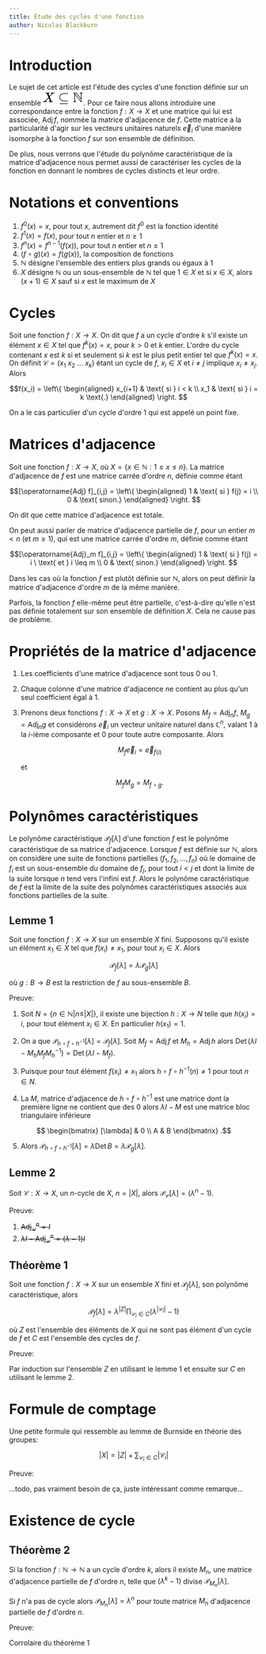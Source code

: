 ```yaml
---
title: Étude des cycles d'une fonction
author: Nicolas Blackburn
---
```


# Introduction

Le sujet de cet article est l'étude des cycles d'une fonction définie sur un ensemble ![$X \subseteq \mathbb{N}$](./images/WCBcc3Vic2V0ZXEgXG1hdGhiYntOfQ__.svg). Pour ce faire nous allons introduire une correspondance entre la fonction $f:X \to X$ et une matrice qui lui est associée, $\operatorname{Adj} f$, nommée la matrice d'adjacence de $f$. Cette matrice a la particularité d'agir sur les vecteurs unitaires naturels $\vec e_i$ d'une manière isomorphe à la fonction $f$ sur son ensemble de définition. 

De plus, nous verrons que l'étude du polynôme caractéristique de la matrice d'adjacence nous permet aussi de caractériser les cycles de la fonction en donnant le nombres de cycles distincts et leur ordre.

# Notations et conventions

1. $f^0(x) = x$, pour tout $x$, autrement dit $f^0$ est la fonction identité
2. $f^1(x) = f(x)$, pour tout $n$ entier et $n \geq 1$
3. $f^n(x) = f^{n-1}(f(x))$, pour tout $n$ entier et $n \geq 1$
4. $(f \circ g) (x) = f(g(x))$, la composition de fonctions
5. $\mathbb{N}$ désigne l'ensemble des entiers plus grands ou égaux à $1$
6. $X$ désigne $\mathbb{N}$ ou un sous-ensemble de $\mathbb{N}$ tel que $1 \in X$ et si $x \in X$, alors $(x+1) \in X$ sauf si $x$ est le maximum de $X$

# Cycles

Soit une fonction $f:X \to X$. On dit que $f$ a un cycle d'ordre $k$ s'il existe un élément $x \in X$ tel que $f^k(x) = x$, pour $k > 0$ et $k$ entier. L'ordre du cycle contenant $x$ est $k$ si et seulement si $k$ est le plus petit entier tel que $f^k(x) = x$. On définit $\mathcal{C} = (x_1 \  x_2 \ \ldots \  x_k)$ étant un cycle de $f$, $x_i \in X$ et $i \neq j$ implique $x_i \neq x_j$. Alors 

$$f(x_i) = \left\{ \begin{aligned}
    x_{i+1} & \text{ si } i < k \\
    x_1 & \text{ si } i = k \text{.}
\end{aligned} \right. $$

On a le cas particulier d'un cycle d'ordre $1$ qui est appelé un point fixe.

# Matrices d'adjacence

Soit une fonction $f:X \to X$, où $X = \{x \in \mathbb{N}: 1 \leq x \leq n\}$. La matrice d'adjacence de $f$ est une matrice carrée d'ordre $n$, définie comme étant

$$[\operatorname{Adj} f]_{i,j} = \left\{ \begin{aligned}
    1 & \text{ si } f(j) = i \\
    0 & \text{ sinon.}
\end{aligned} \right. $$

On dit que cette matrice d'adjacence est totale.

On peut aussi parler de matrice d'adjacence partielle de $f$, pour un entier $m < n$ (et $m \geq 1$), qui est une matrice carrée d'ordre $m$, définie comme étant

$$[\operatorname{Adj}_m f]_{i,j} = \left\{ \begin{aligned}
    1 & \text{ si } f(j) = i \ \text{ et } i \leq m \\
    0 & \text{ sinon.}
\end{aligned} \right. $$

Dans les cas où la fonction $f$ est plutôt définie sur $\mathbb{N}$, alors on peut définir la matrice d'adjacence d'ordre $m$ de la même manière.

Parfois, la fonction $f$ elle-même peut être partielle, c'est-à-dire qu'elle n'est pas définie totalement sur son ensemble de définition $X$. Cela ne cause pas de problème.
    
# Propriétés de la matrice d'adjacence

1. Les coefficients d'une matrice d'adjacence sont tous $0$ ou $1$.

2. Chaque colonne d'une matrice d'adjacence ne contient au plus qu'un seul coefficient égal à $1$.

3. Prenons deux fonctions $f:X \to X$ et $g:X \to X$. Posons $M_f = \operatorname{Adj}_n f$, $M_g = \operatorname{Adj}_n g$ et considérons $\vec e_i$ un vecteur unitaire naturel dans $\mathbb{C}^n$, valant $1$ à la $i$-ième composante et $0$ pour toute autre composante. Alors

    $$M_f \vec e_i = \vec e_{f(i)}$$

    et 

    $$M_f M_g = M_{f \circ g}.$$

# Polynômes caractéristiques

Le polynôme caractéristique $\mathcal{P}_f[\lambda]$ d'une fonction $f$ est le polynôme caractéristique de sa matrice d'adjacence. Lorsque $f$ est définie sur $\mathbb{N}$, alors on considère une suite de fonctions partielles $(f_1, f_2, \dots, f_n)$ où le domaine de $f_i$ est un sous-ensemble du domaine de $f_j$, pour tout $i < j$ et dont la limite de la suite lorsque $n$ tend vers l'infini est $f$. Alors le polynôme caractéristique de $f$ est la limite de la suite des polynômes caractéristiques associés aux fonctions partielles de la suite. 

## Lemme 1

Soit une fonction $f:X \to X$ sur un ensemble $X$ fini. Supposons qu'il existe un élément $x_1 \in X$ tel que $f(x_i) \not = x_1$, pour tout $x_i \in X$. Alors 

$$\mathcal{P}_f[\lambda] = \lambda \mathcal{P}_g[\lambda]$$

où $g:B \to B$ est la restriction de $f$ au sous-ensemble $B$.

Preuve:

1. Soit $N = \{n \in \mathbb{N} | n \leq |X|\}$, il existe une bijection $h:X \to N$ telle que $h(x_i) = i$, pour tout élément $x_i \in X$. En particulier $h(x_1) = 1$.

2. On a que $\mathcal{P}_{h \circ f \circ h^{-1}}[\lambda] = \mathcal{P}_f[\lambda]$. Soit $M_f = \operatorname{Adj} f$ et $M_h = \operatorname{Adj} h$ alors $\operatorname{Det} (\lambda I - M_h M_f M_h^{-1}) = \operatorname{Det} (\lambda I - M_f)$.

3. Puisque pour tout élément $f(x_i) \not = x_1$ alors $h \circ f \circ h^{-1} (n) \not = 1$ pour tout $n \in N$. 

4. La $M$, matrice d'adjacence de $h \circ f \circ h^{-1}$ est une matrice dont la première ligne ne contient que des $0$ alors $\lambda I - M$ est une matrice bloc triangulaire inférieure

$$
\begin{bmatrix}
    [\lambda] & 0 \\
    A & B 
\end{bmatrix}
.$$

5. Alors $\mathcal{P}_{h \circ f \circ h^{-1}}[\lambda] = \lambda \operatorname{Det} B = \lambda \mathcal{P}_g[\lambda]$.

## Lemme 2

Soit $\mathcal C:X \to X$, un $n$-cycle de $X$, $n = |X|$, alors $\mathcal{P}_{\mathcal C}[\lambda] = (\lambda^n - 1)$.

Preuve:

1. ~~$\operatorname{Adj}_{\mathcal C}^n = I$~~
2. ~~$\lambda I - \operatorname{Adj}_{\mathcal C}^n = (\lambda - 1) I$~~

## Théorème 1

Soit une fonction $f:X \to X$ sur un ensemble $X$ fini et $\mathcal{P}_f[\lambda]$, son polynôme caractéristique, alors 

$$\mathcal{P}_f[\lambda] = \lambda^{|Z|} \prod_{\mathcal{C}_i \in C} (\lambda^{|\mathcal{C}_i|} - 1)$$

où $Z$ est l'ensemble des éléments de $X$ qui ne sont pas élément d'un cycle de $f$ et $C$ est l'ensemble des cycles de $f$.

Preuve:

Par induction sur l'ensemble $Z$ en utilisant le lemme 1 et ensuite sur $C$ en utilisant le lemme 2.

# Formule de comptage

Une petite formule qui ressemble au lemme de Burnside en théorie des groupes:

$$|X| = |Z| + \sum_{\mathcal{C}_i \in C} |\mathcal{C}_i|$$

Preuve:

...todo, pas vraiment besoin de ça, juste intéressant comme remarque...

# Existence de cycle

## Théorème 2

Si la fonction $f:\mathbb{N} \to \mathbb{N}$ a un cycle d'ordre $k$, alors il existe $M_n$, une matrice d'adjacence partielle de $f$ d'ordre $n$, telle que $(\lambda^k - 1)$ divise $\mathcal{P}_{M_n}[\lambda]$. 

Si $f$ n'a pas de cycle alors $\mathcal{P}_{M_n}[\lambda] = \lambda^n$ pour toute matrice $M_n$ d'adjacence partielle de $f$ d'ordre $n$.

Preuve:

Corrolaire du théorème 1
